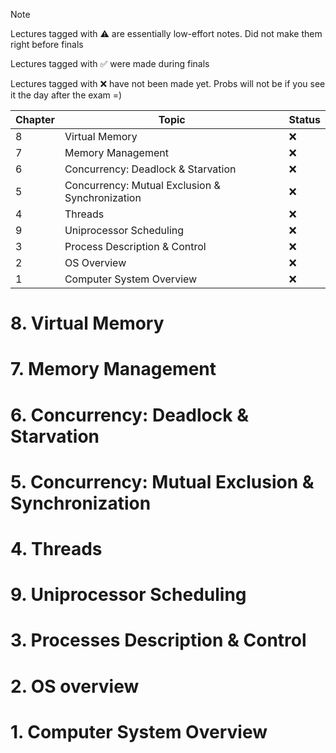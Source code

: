 > [!NOTE]
> Lectures tagged with :warning: are essentially low-effort notes. Did not make them right before finals
>
> Lectures tagged with :white_check_mark: were made during finals
>
> Lectures tagged with :x: have not been made yet. Probs will not be if you see it the day after the exam =)


| Chapter | Topic                                           | Status |
| ------- | ----------------------------------------------- | ------ |
| 8       | Virtual Memory                                  | :x:    |
| 7       | Memory Management                               | :x:    |
| 6       | Concurrency: Deadlock & Starvation              | :x:    |
| 5       | Concurrency: Mutual Exclusion & Synchronization | :x:    |
| 4       | Threads                                         | :x:    |
| 9       | Uniprocessor Scheduling                         | :x:    |
| 3       | Process Description & Control                   | :x:    |
| 2       | OS Overview                                     | :x:    |
| 1       | Computer System Overview                        | :x:       |
<!--
:white_check_mark:
:warning:
:x:
-->
# 8. Virtual Memory
# 7. Memory Management
# 6. Concurrency: Deadlock & Starvation
# 5. Concurrency: Mutual Exclusion & Synchronization
# 4. Threads
# 9. Uniprocessor Scheduling
# 3. Processes Description & Control
# 2. OS overview
# 1. Computer System Overview